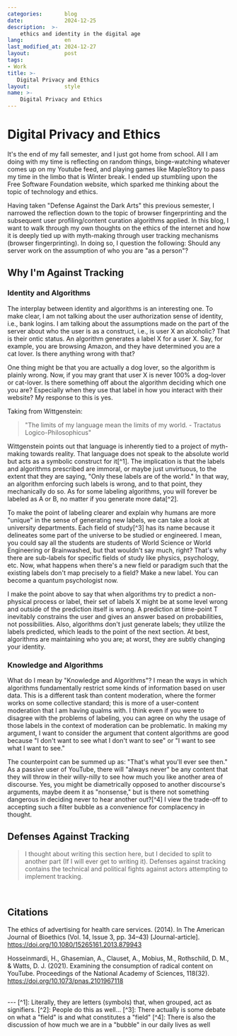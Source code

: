 ```yaml
---
categories:       blog
date:             2024-12-25
description:  >-
    ethics and identity in the digital age
lang:             en
last_modified_at: 2024-12-27
layout:           post
tags:
- Work
title: >-
   Digital Privacy and Ethics 
layout:           style
name: >-
    Digital Privacy and Ethics
---
```



# Digital Privacy and Ethics 

It's the end of my fall semester, and I just got home from school. All I am doing with my time is reflecting on random things, binge-watching whatever comes up on my Youtube feed, and playing games like MapleStory to pass my time in the limbo that is Winter break. I ended up stumbling upon the Free Software Foundation website, which sparked me thinking about the topic of technology and ethics. 

Having taken "Defense Against the Dark Arts" this previous semester, I narrowed the reflection down to the topic of browser fingerprinting and the subsequent user profiling/content curation algorithms applied. In this blog, I want to walk through my own thoughts on the ethics of the internet and how it is deeply tied up with myth-making through user tracking mechanisms (browser fingerprinting). In doing so, I question the following: Should any server work on the assumption of who you are "as a person"?

## Why I'm Against Tracking

### Identity and Algorithms 

The interplay between identity and algorithms is an interesting one. To make clear, I am not talking about the user authorization sense of identity, i.e., bank logins. I am talking about the assumptions made on the part of the server about who the user is as a construct, i.e., is user X an alcoholic? That is their ontic status. An algorithm generates a label X for a user X. Say, for example, you are browsing Amazon, and they have determined you are a cat lover. Is there anything wrong with that?

One thing might be that you are actually a dog lover, so the algorithm is plainly wrong. Now, if you may grant that user X is never 100% a dog-lover or cat-lover. Is there something off about the algorithm deciding which one you are? Especially when they use that label in how you interact with their website? My response to this is yes. 

Taking from Wittgenstein:
>"The limits of my language mean the limits of my world. - Tractatus Logico-Philosophicus"

Wittgenstein points out that language is inherently tied to a project of myth-making towards reality. That language does not speak to the absolute world but acts as a symbolic construct for it[^1]. The implication is that the labels and algorithms prescribed are immoral, or maybe just unvirtuous, to the extent that they are saying, "Only these labels are of the world." In that way, an algorithm enforcing such labels is wrong, and to that point, they mechanically do so. As for some labeling algorithms, you will forever be labeled as A or B, no matter if you generate more data[^2]. 

To make the point of labeling clearer and explain why humans are more "unique" in the sense of generating new labels, we can take a look at university departments. Each field of study[^3] has its name because it delineates some part of the universe to be studied or engineered. I mean, you could say all the students are students of World Science or World Engineering or Brainwashed, but that wouldn't say much, right? That's why there are sub-labels for specific fields of study like physics, psychology, etc. Now, what happens when there's a new field or paradigm such that the existing labels don't map precisely to a field? Make a new label. You can become a quantum psychologist now.

I make the point above to say that when algorithms try to predict a non-physical process or label, their set of labels X might be at some level wrong and outside of the prediction itself is wrong. A prediction at time-point T inevitably constrains the user and gives an answer based on probabilities, not possibilities. Also, algorithms don't just generate labels; they utilize the labels predicted, which leads to the point of the next section. At best, algorithms are maintaining who you are; at worst, they are subtly changing your identity.

### Knowledge and Algorithms

What do I mean by "Knowledge and Algorithms"? I mean the ways in which algorithms fundamentally restrict some kinds of information based on user data. This is a different task than content moderation, where the former works on some collective standard; this is more of a user-content moderation that I am having qualms with. I think even if you were to disagree with the problems of labeling, you can agree on why the usage of those labels in the context of moderation can be problematic. In making my argument, I want to consider the argument that content algorithms are good because "I don't want to see what I don't want to see" or "I want to see what I want to see."

The counterpoint can be summed up as: "That's what you'll ever see then." As a passive user of YouTube, there will "always never" be any content that they will throw in their willy-nilly to see how much you like another area of discourse. Yes, you might be diametrically opposed to another discourse's arguments, maybe deem it as "nonsense," but is there not something dangerous in deciding never to hear another out?[^4] I view the trade-off to accepting such a filter bubble as a convenience for complacency in thought. 

## Defenses Against Tracking 

> I thought about writing this section here, but I decided to split to another part (If I will ever get to writing it). Defenses against tracking contains the technical and political fights against actors attempting to implement tracking.

<br/>

## Citations

The ethics of advertising for health care services. (2014). In The American Journal of Bioethics (Vol. 14, Issue 3, pp. 34–43) [Journal-article]. https://doi.org/10.1080/15265161.2013.879943

Hosseinmardi, H., Ghasemian, A., Clauset, A., Mobius, M., Rothschild, D. M., & Watts, D. J. (2021). Examining the consumption of radical content on YouTube. Proceedings of the National Academy of Sciences, 118(32). https://doi.org/10.1073/pnas.2101967118

<br/>
---
[^1]: Literally, they are letters (symbols) that, when grouped, act as signifiers.
[^2]: People do this as well...
[^3]: There actually is some debate on what a "field" is and what constitutes a "field"
[^4]: There is also the discussion of how much we are in a "bubble" in our daily lives as well 


